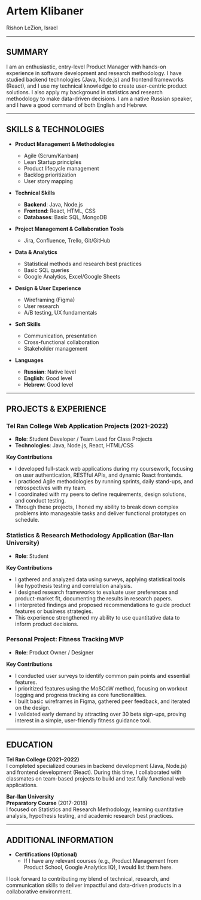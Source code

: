 # **Artem Klibaner**
Rishon LeZion, Israel 

---

## **SUMMARY**

I am an enthusiastic, entry-level Product Manager with hands-on experience in software development and research methodology. I have studied backend technologies (Java, Node.js) and frontend frameworks (React), and I use my technical knowledge to create user-centric product solutions. I also apply my background in statistics and research methodology to make data-driven decisions. I am a native Russian speaker, and I have a good command of both English and Hebrew.

---

## **SKILLS & TECHNOLOGIES**

- **Product Management & Methodologies**  
  - Agile (Scrum/Kanban)  
  - Lean Startup principles  
  - Product lifecycle management  
  - Backlog prioritization  
  - User story mapping  

- **Technical Skills**  
  - **Backend**: Java, Node.js  
  - **Frontend**: React, HTML, CSS  
  - **Databases**: Basic SQL, MongoDB

- **Project Management & Collaboration Tools**  
  - Jira, Confluence, Trello, Git/GitHub  

- **Data & Analytics**  
  - Statistical methods and research best practices  
  - Basic SQL queries  
  - Google Analytics, Excel/Google Sheets  

- **Design & User Experience**  
  - Wireframing (Figma)  
  - User research  
  - A/B testing, UX fundamentals  

- **Soft Skills**  
  - Communication, presentation  
  - Cross-functional collaboration  
  - Stakeholder management  

- **Languages**  
  - **Russian**: Native level  
  - **English**: Good level  
  - **Hebrew**: Good level

---

## **PROJECTS & EXPERIENCE**

### **Tel Ran College Web Application Projects (2021–2022)**
- **Role**: Student Developer / Team Lead for Class Projects  
- **Technologies**: Java, Node.js, React, HTML/CSS  

**Key Contributions**  
- I developed full-stack web applications during my coursework, focusing on user authentication, RESTful APIs, and dynamic React frontends.  
- I practiced Agile methodologies by running sprints, daily stand-ups, and retrospectives with my team.  
- I coordinated with my peers to define requirements, design solutions, and conduct testing.  
- Through these projects, I honed my ability to break down complex problems into manageable tasks and deliver functional prototypes on schedule.

### **Statistics & Research Methodology Application (Bar-Ilan University)**
- **Role**: Student 

**Key Contributions**  
- I gathered and analyzed data using surveys, applying statistical tools like hypothesis testing and correlation analysis.  
- I designed research frameworks to evaluate user preferences and product-market fit, documenting the results in research papers.  
- I interpreted findings and proposed recommendations to guide product features or business strategies.  
- This experience strengthened my ability to use quantitative data to inform product decisions.

### **Personal Project: Fitness Tracking MVP**
- **Role**: Product Owner / Designer  

**Key Contributions**  
- I conducted user surveys to identify common pain points and essential features.  
- I prioritized features using the MoSCoW method, focusing on workout logging and progress tracking as core functionalities.  
- I built basic wireframes in Figma, gathered peer feedback, and iterated on the design.  
- I validated early demand by attracting over 30 beta sign-ups, proving interest in a simple, user-friendly fitness guidance tool.

---

## **EDUCATION**

**Tel Ran College (2021–2022)**  
I completed specialized courses in backend development (Java, Node.js) and frontend development (React). During this time, I collaborated with classmates on team-based projects to build and test fully functional web applications.

**Bar-Ilan University**  
**Preparatory Course** (2017-2018)  
I focused on Statistics and Research Methodology, learning quantitative analysis, hypothesis testing, and academic research best practices.

---

## **ADDITIONAL INFORMATION**

- **Certifications (Optional)**  
  - If I have any relevant courses (e.g., Product Management from Product School, Google Analytics IQ), I would list them here.


I look forward to contributing my blend of technical, research, and communication skills to deliver impactful and data-driven products in a collaborative environment.


<!---
z97/z97 is a ✨ special ✨ repository because its `README.md` (this file) appears on your GitHub profile.
You can click the Preview link to take a look at your changes.
--->
